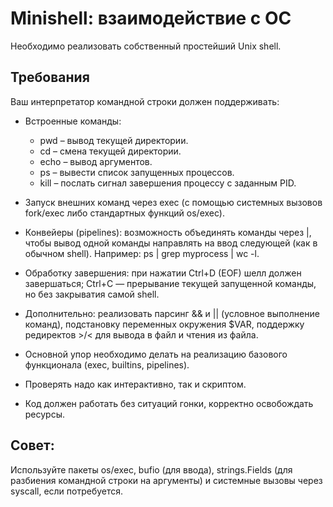 # Minishell: взаимодействие с ОС

Необходимо реализовать собственный простейший Unix shell.

## Требования
Ваш интерпретатор командной строки должен поддерживать:

- Встроенные команды:
    - pwd – вывод текущей директории.
    - cd <path> – смена текущей директории.
    - echo <args> – вывод аргументов.
    - ps – вывести список запущенных процессов.
    - kill <pid> – послать сигнал завершения процессу с заданным PID.

- Запуск внешних команд через exec (с помощью системных вызовов fork/exec либо стандартных функций os/exec).
- Конвейеры (pipelines): возможность объединять команды через |, чтобы вывод одной команды направлять на ввод следующей (как в обычном shell).
Например: ps | grep myprocess | wc -l.

- Обработку завершения: при нажатии Ctrl+D (EOF) шелл должен завершаться; Ctrl+C — прерывание текущей запущенной команды, но без закрыватия самой shell.
- Дополнительно: реализовать парсинг && и || (условное выполнение команд), подстановку переменных окружения $VAR, поддержку редиректов >/< для вывода в файл и чтения из файла.

- Основной упор необходимо делать на реализацию базового функционала (exec, builtins, pipelines). 
- Проверять надо как интерактивно, так и скриптом. 
- Код должен работать без ситуаций гонки, корректно освобождать ресурсы. 

## Совет: 
Используйте пакеты os/exec, bufio (для ввода), strings.Fields (для разбиения командной строки на аргументы) и системные вызовы через syscall, если потребуется.